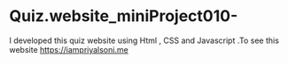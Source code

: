 # Quiz.website_miniProject010-
I developed this quiz website using Html , CSS and Javascript .To see this website https://iampriyalsoni.me
